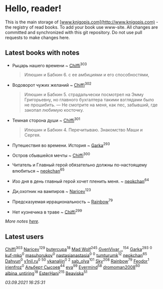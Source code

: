 # Hello, reader!
This is the main storage of [www.knigopis.com](http://www.knigopis.com) - the registry of read books.
To add your book use www-site. All changes are committed and synchronized with this git repository.
Do not use pull requests to make changes here.


## Latest books with notes
* Рыцарь нашего времени ~ [Chiffi](users/105/105831994080785626680-google)<sup>303</sup>
    > Илюшин и Бабкин 6. с ее амбициями и его способностями,

* Водоворот чужих желаний ~ [Chiffi](users/105/105831994080785626680-google)<sup>302</sup>
    > Илюшин и Бабкин 5. страдальчески посмотрел на Эмму Григорьевну, но главного бухгалтера такими взглядами было не прошибить.
    > 	— Не смотрите на меня, как пес, забывший, где закопал любимую косточку.

* Темная сторона души ~ [Chiffi](users/105/105831994080785626680-google)<sup>301</sup>
    > Илюшин и Бабкин 4. Перечитываю. Знакомство Маши и Сергея.

* Путешествия во времени. История ~ [Garka](users/115/115753719718250012620-google)<sup>293</sup>

* Остров сбывшейся мечты ~ [Chiffi](users/105/105831994080785626680-google)<sup>300</sup>

* Читатель и Главный герой обязательно должны по-настоящему влюбиться ~ [neokchan](users/113/113179958976964886996-google)<sup>65</sup>

* Изо дня в день главный герой хочет пленить меня. ~ [neokchan](users/113/113179958976964886996-google)<sup>64</sup>

* Ди,охотник на вампиров ~ [Naricev](users/107/107090515204537133928-google)<sup>123</sup>

* Предсказуемая иррациональность ~ [Rainbow](users/109/109787328219839805802-google)<sup>79</sup>

* Нет кузнечика в траве ~ [Chiffi](users/105/105831994080785626680-google)<sup>299</sup>


_More notes [here](latest_books_with_notes.md)._


## Latest users
[Chiffi](users/105/105831994080785626680-google)<sup>303</sup> 
[Naricev](users/107/107090515204537133928-google)<sup>129</sup> 
[butercupa](users/193/193697993-vkontakte)<sup>18</sup> 
[Mad Wolf](users/947/94738840-vkontakte)<sup>245</sup> 
[GvenVivar ..](users/158/158266434925901-facebook)<sup>154</sup> 
[Garka](users/115/115753719718250012620-google)<sup>293</sup> 
[](users/191/1911114012383714-facebook)<sup>0</sup> 
[kuf-mko](users/283/283490946-yandex)<sup>0</sup> 
[masuhorukov](users/662/6628575-vkontakte)<sup>0</sup> 
[nastasianastasia](users/200/20044939-vkontakte)<sup>0</sup> 
[](users/101/101935307881070680619-google)<sup>0</sup> 
[tumturumk](users/135/135685382-vkontakte)<sup>12</sup> 
[neokchan](users/113/113179958976964886996-google)<sup>65</sup> 
[Dahyun](users/115/115492089732162065423-google)<sup>0</sup> 
[v1nil.ru](users/787/787891495-yandex)<sup>0</sup> 
[](users/153/1537586159620888-facebook)<sup>50</sup> 
[vkanaljin](users/677/677089247-yandex)<sup>0</sup> 
[](users/116/116587059105826857287-google)<sup>2</sup> 
[sab_olya](users/139/139338401-vkontakte)<sup>101</sup> 
[Sky](users/118/118049897850017649660-googleplus)<sup>208</sup> 
[Rainbow](users/109/109787328219839805802-google)<sup>79</sup> 
[Feodor](users/117/117130485334126869740-google)<sup>1</sup> 
[irienfroz](users/150/150508923-vkontakte)<sup>0</sup> 
[Альберт Сысоев](users/474/47446642-vkontakte)<sup>44</sup> 
[eva](users/111/111656270551033014778-google)<sup>99</sup> 
[Evermind](users/302/302928912-vkontakte)<sup>58</sup> 
[dromoman2008](users/444/44461886-yandex)<sup>60</sup> 
[albina_untiring](users/257/2579695-vkontakte)<sup>18</sup> 
[EsterHani](users/305/30558181-vkontakte)<sup>215</sup> 
[Beaviska](users/102/10202544960024508-facebook)<sup>51</sup> 


_03.09.2021 16:25:31_
